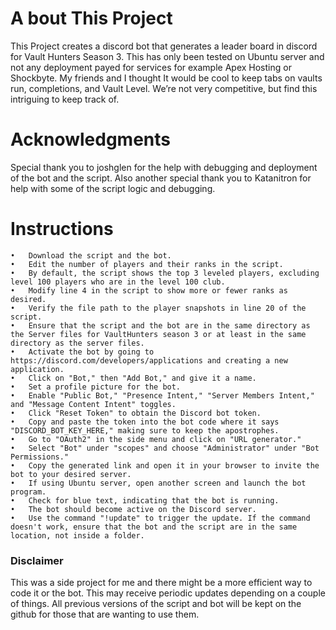 # A bout This Project

This Project creates a discord bot that generates a leader board in discord for Vault Hunters Season 3. This has only been tested on Ubuntu server and not any deployment payed for services for example Apex Hosting or Shockbyte. My friends and I thought It would be cool to keep tabs on vaults run, completions, and Vault Level. We’re not very competitive, but find this intriguing to keep track of.

# Acknowledgments

Special thank you to joshglen for the help with debugging and deployment of the bot and the script. Also another special thank you to Katanitron for help with some of the script logic and debugging.

# Instructions

	•	Download the script and the bot.
	•	Edit the number of players and their ranks in the script.
	•	By default, the script shows the top 3 leveled players, excluding level 100 players who are in the level 100 club.
	•	Modify line 4 in the script to show more or fewer ranks as desired.
	•	Verify the file path to the player snapshots in line 20 of the script.
	•	Ensure that the script and the bot are in the same directory as the Server files for VaultHunters season 3 or at least in the same directory as the server files.
	•	Activate the bot by going to https://discord.com/developers/applications and creating a new application.
	•	Click on "Bot," then "Add Bot," and give it a name.
	•	Set a profile picture for the bot.
	•	Enable "Public Bot," "Presence Intent," "Server Members Intent," and "Message Content Intent" toggles.
	•	Click "Reset Token" to obtain the Discord bot token.
	•	Copy and paste the token into the bot code where it says "DISCORD_BOT_KEY_HERE," making sure to keep the apostrophes.
	•	Go to "OAuth2" in the side menu and click on "URL generator."
	•	Select "Bot" under "scopes" and choose "Administrator" under "Bot Permissions."
	•	Copy the generated link and open it in your browser to invite the bot to your desired server.
	•	If using Ubuntu server, open another screen and launch the bot program.
	•	Check for blue text, indicating that the bot is running.
	•	The bot should become active on the Discord server.
	•	Use the command "!update" to trigger the update. If the command doesn't work, ensure that the bot and the script are in the same location, not inside a folder.


### Disclaimer

This was a side project for me and there might be a more efficient way to code it or the bot. This may receive periodic updates depending on a couple of things. All previous versions of the script and bot will be kept on the github for those that are wanting to use them.
